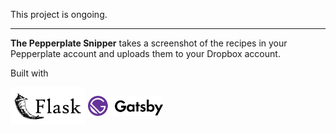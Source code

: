 This project is ongoing.

---

**The Pepperplate Snipper** takes a screenshot of the recipes in your Pepperplate account and uploads them to your Dropbox account. 

Built with

<img src="./assets/flask.svg" width="120" alt="flask logo" valign="middle" />
<img src="./assets/gatsby.svg" width="120" alt="gatsby logo" valign="middle" />
